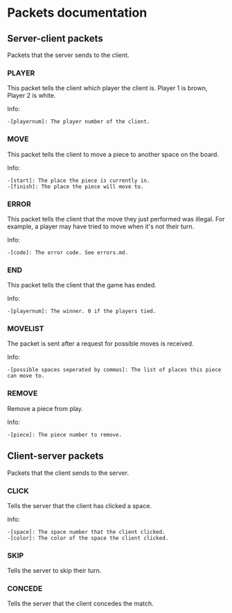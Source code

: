 ﻿# Packets documentation
## Server-client packets
Packets that the server sends to the client.
### PLAYER
This packet tells the client which player the client is. Player 1 is brown, Player 2 is white.

Info:

	-[playernum]: The player number of the client.
### MOVE
This packet tells the client to move a piece to another space on the board.

Info:

	-[start]: The place the piece is currently in.
	-[finish]: The place the piece will move to.
### ERROR
This packet tells the client that the move they just performed was illegal. For example, a player may have tried to move when it's not their turn.

Info:

	-[code]: The error code. See errors.md.
### END
This packet tells the client that the game has ended. 

Info:

	-[playernum]: The winner. 0 if the players tied.
### MOVELIST
The packet is sent after a request for possible moves is received.

Info:

	-[possible spaces seperated by commas]: The list of places this piece can move to.
### REMOVE
Remove a piece from play.

Info:

	-[piece]: The piece number to remove.

## Client-server packets
Packets that the client sends to the server.
### CLICK
Tells the server that the client has clicked a space.

Info:

	-[space]: The space number that the client clicked.
	-[color]: The color of the space the client clicked.
### SKIP
Tells the server to skip their turn.
### CONCEDE
Tells the server that the client concedes the match.
